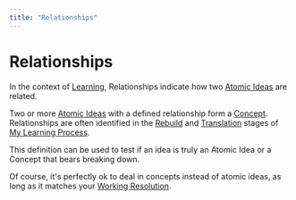 ```yaml
---
title: "Relationships"
---
```

# Relationships

In the context of [Learning](Learning.md), Relationships indicate how two [Atomic Ideas](Atomic%20Ideas.md) are related. 

Two or more [Atomic Ideas](Atomic%20Ideas.md) with a defined relationship form a [Concept](Concept.md). Relationships are often identified in the [Rebuild](Rebuild.md) and [Translation](Translation.md) stages of [My Learning Process](My%20Learning%20Process.md).

This definition can be used to test if an idea is truly an Atomic Idea or a Concept that bears breaking down. 

Of course, it's perfectly ok to deal in concepts instead of atomic ideas, as long as it matches your [Working Resolution](Working%20Resolution.md).